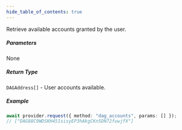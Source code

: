 ```yaml
---
hide_table_of_contents: true
---
```


<head>
  <meta
    name="description"
    content="Retrieve available accounts granted by the user."
  />
</head>

<intro-end />

Retrieve available accounts granted by the user.

##### Parameters

None

##### Return Type

`DAGAddress[]` - User accounts available.

##### Example

```typescript title="TypeScript"
await provider.request({ method: "dag_accounts", params: [] });
// ["DAG88C9WDSKH451sisyEP3hAkgCKn5DN72fuwjfX"]
```
